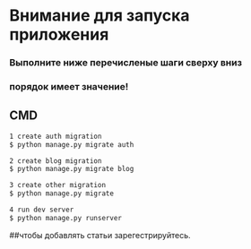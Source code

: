 # Внимание для запуска приложения
### Выполните ниже перечисленые шаги сверху вниз
### порядок имеет значение!



## CMD

```bash
1 create auth migration  
$ python manage.py migrate auth

2 create blog migration  
$ python manage.py migrate blog

3 create other migration
$ python manage.py migrate

4 run dev server  
$ python manage.py runserver
```

##чтобы добавлять статьи зарегестрируйтесь.